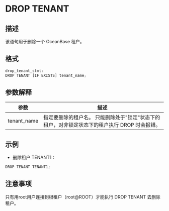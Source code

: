 DROP TENANT 
================================



描述 
-----------

该语句用于删除一个 OceanBase 租户。

格式 
-----------

```javascript
drop_tenant_stmt:
DROP TENANT [IF EXISTS] tenant_name;
```



参数解释 
-------------



|   **参数**    |                               **描述**                                |
|-------------|---------------------------------------------------------------------|
| tenant_name | 指定要删除的租户名。 只能删除处于"锁定"状态下的租户，对非锁定状态下的租户执行 DROP 时会报错。 |



示例 
-----------

* 删除租户 TENANT1：




```javascript
DROP TENANT TENANT1;
```



注意事项 
-------------

只有用root用户连接到根租户（root@ROOT）才能执行 DROP TENANT 去删除租户。
